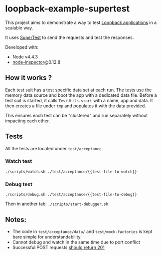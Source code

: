 # loopback-example-supertest

 This project aims to demonstrate a way to test [Loopback applications](https://strongloop.com/get-started/) in a scalable way.
 
 It uses [SuperTest](https://github.com/visionmedia/supertest) to send the requests and test the responses.
 
 Developed with:
 
 * Node v4.4.3
 * [node-inspector](https://www.npmjs.com/package/node-inspector)@0.12.8

## How it works ?

 Each test suit has a test specific data set at each run.
 The tests use the memory data source and boot the app with a dedicated data file.
 Before a test suit is started, it calls `TestUtils.start` with a name, app and data.
 It then creates a file under `tmp` and populates it with the data provided.
  
 This ensures each test can be "clustered" and run separately without impacting each other.

## Tests

 All the tests are located under `test/acceptance`.
 
### Watch test
 
 `./scripts/watch.sh ./test/acceptance/{{test-file-to-watch}}`

### Debug test
  
 `./scripts/debug.sh ./test/acceptance/{{test-file-to-debug}}` 

 Then in another tab:
 `./scripts/start-debugger.sh`

## Notes:

 * The code in `test/acceptance/data/` and `test/mock-factories` is kept bare simple for understandability.
 * Cannot debug and watch in the same time due to port conflict
 * Successful POST requests [should return 201](https://github.com/strongloop/loopback/issues/360)
